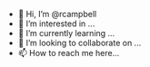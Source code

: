 - 👋 Hi, I’m @rcampbell
- 👀 I’m interested in ...
- 🌱 I’m currently learning ...
- 💞️ I’m looking to collaborate on ...
- 📫 How to reach me here...

